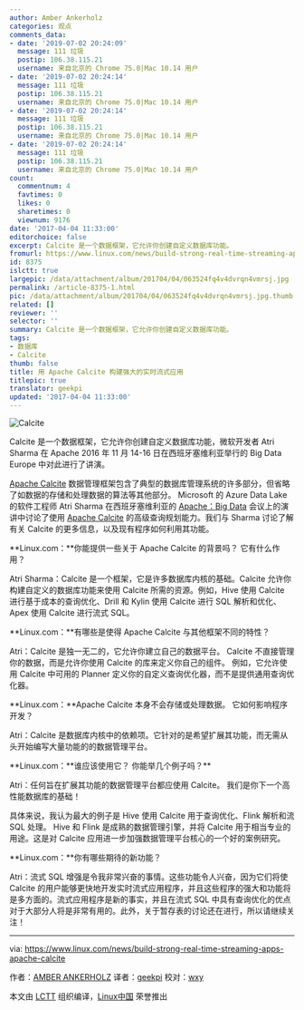 ```yaml
---
author: Amber Ankerholz
categories: 观点
comments_data:
- date: '2019-07-02 20:24:09'
  message: 111 垃圾
  postip: 106.38.115.21
  username: 来自北京的 Chrome 75.0|Mac 10.14 用户
- date: '2019-07-02 20:24:14'
  message: 111 垃圾
  postip: 106.38.115.21
  username: 来自北京的 Chrome 75.0|Mac 10.14 用户
- date: '2019-07-02 20:24:14'
  message: 111 垃圾
  postip: 106.38.115.21
  username: 来自北京的 Chrome 75.0|Mac 10.14 用户
- date: '2019-07-02 20:24:14'
  message: 111 垃圾
  postip: 106.38.115.21
  username: 来自北京的 Chrome 75.0|Mac 10.14 用户
count:
  commentnum: 4
  favtimes: 0
  likes: 0
  sharetimes: 0
  viewnum: 9176
date: '2017-04-04 11:33:00'
editorchoice: false
excerpt: Calcite 是一个数据框架，它允许你创建自定义数据库功能。
fromurl: https://www.linux.com/news/build-strong-real-time-streaming-apps-apache-calcite
id: 8375
islctt: true
largepic: /data/attachment/album/201704/04/063524fq4v4dvrqn4vmrsj.jpg
permalink: /article-8375-1.html
pic: /data/attachment/album/201704/04/063524fq4v4dvrqn4vmrsj.jpg.thumb.jpg
related: []
reviewer: ''
selector: ''
summary: Calcite 是一个数据框架，它允许你创建自定义数据库功能。
tags:
- 数据库
- Calcite
thumb: false
title: 用 Apache Calcite 构建强大的实时流式应用
titlepic: true
translator: geekpi
updated: '2017-04-04 11:33:00'
---
```


![Calcite](/data/attachment/album/201704/04/063524fq4v4dvrqn4vmrsj.jpg "Calcite ")


Calcite 是一个数据框架，它允许你创建自定义数据库功能，微软开发者 Atri Sharma 在 Apache 2016 年 11 月 14-16 日在西班牙塞维利亚举行的 Big Data Europe 中对此进行了讲演。


[Apache Calcite](https://calcite.apache.org/) 数据管理框架包含了典型的数据库管理系统的许多部分，但省略了如数据的存储和处理数据的算法等其他部分。 Microsoft 的 Azure Data Lake 的软件工程师 Atri Sharma 在西班牙塞维利亚的 [Apache：Big Data](http://events.linuxfoundation.org/events/apache-big-data-europe) 会议上的演讲中讨论了使用 [Apache Calcite](https://calcite.apache.org/) 的高级查询规划能力。我们与 Sharma 讨论了解有关 Calcite 的更多信息，以及现有程序如何利用其功能。


**Linux.com：**你能提供一些关于 Apache Calcite 的背景吗？ 它有什么作用？


Atri Sharma：Calcite 是一个框架，它是许多数据库内核的基础。Calcite 允许你构建自定义的数据库功能来使用 Calcite 所需的资源。例如，Hive 使用 Calcite 进行基于成本的查询优化、Drill 和 Kylin 使用 Calcite 进行 SQL 解析和优化、Apex 使用 Calcite 进行流式 SQL。


**Linux.com：**有哪些是使得 Apache Calcite 与其他框架不同的特性？


Atri：Calcite 是独一无二的，它允许你建立自己的数据平台。 Calcite 不直接管理你的数据，而是允许你使用 Calcite 的库来定义你自己的组件。 例如，它允许使用 Calcite 中可用的 Planner 定义你的自定义查询优化器，而不是提供通用查询优化器。


**Linux.com：**Apache Calcite 本身不会存储或处理数据。 它如何影响程序开发？


Atri：Calcite 是数据库内核中的依赖项。它针对的是希望扩展其功能，而无需从头开始编写大量功能的的数据管理平台。


**Linux.com：**谁应该使用它？ 你能举几个例子吗？\*\*


Atri：任何旨在扩展其功能的数据管理平台都应使用 Calcite。 我们是你下一个高性能数据库的基础！


具体来说，我认为最大的例子是 Hive 使用 Calcite 用于查询优化、Flink 解析和流 SQL 处理。 Hive 和 Flink 是成熟的数据管理引擎，并将 Calcite 用于相当专业的用途。这是对 Calcite 应用进一步加强数据管理平台核心的一个好的案例研究。


**Linux.com：**你有哪些期待的新功能？


Atri：流式 SQL 增强是令我非常兴奋的事情。这些功能令人兴奋，因为它们将使 Calcite 的用户能够更快地开发实时流式应用程序，并且这些程序的强大和功能将是多方面的。流式应用程序是新的事实，并且在流式 SQL 中具有查询优化的优点对于大部分人将是非常有用的。此外，关于暂存表的讨论还在进行，所以请继续关注！




---


via: <https://www.linux.com/news/build-strong-real-time-streaming-apps-apache-calcite>


作者：[AMBER ANKERHOLZ](https://www.linux.com/users/aankerholz) 译者：[geekpi](https://github.com/geekpi) 校对：[wxy](https://github.com/wxy)


本文由 [LCTT](https://github.com/LCTT/TranslateProject) 组织编译，[Linux中国](https://linux.cn/) 荣誉推出